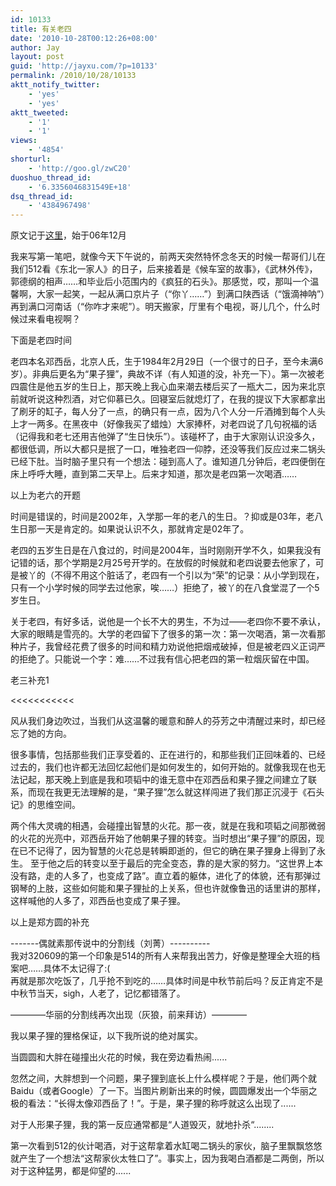 ```yaml
---
id: 10133
title: 有关老四
date: '2010-10-28T00:12:26+08:00'
author: Jay
layout: post
guid: 'http://jayxu.com/?p=10133'
permalink: /2010/10/28/10133
aktt_notify_twitter:
    - 'yes'
    - 'yes'
aktt_tweeted:
    - '1'
    - '1'
views:
    - '4854'
shorturl:
    - 'http://goo.gl/zwC20'
duoshuo_thread_id:
    - '6.3356046831549E+18'
dsq_thread_id:
    - '4384967498'
---
```


<p>原文记于<a href="http://www.hudong.com/wiki/%E5%8C%97%E8%88%AA320609%E4%B9%8B%E7%82%B9%E6%BB%B4%E5%9B%9E%E5%BF%86" target="_blank">这里</a>，始于06年12月</p>
<p>我来写第一笔吧，就像今天下午说的，前两天突然特怀念冬天的时候一帮哥们儿在我们512看《东北一家人》的日子，后来接着是《候车室的故事》，《武林外传》，郭德纲的相声……和毕业后小范围内的《疯狂的石头》。那感觉，哎，那叫一个温馨啊，大家一起笑，一起从满口京片子（“你丫……”）到满口陕西话（“饿滴神呐”）再到满口河南话（“你咋才来呢”）。明天搬家，厅里有个电视，哥儿几个，什么时候过来看电视啊？</p>
<p>下面是老四时间</p>
<p>老四本名邓西岳，北京人氏，生于1984年2月29日（一个很寸的日子，至今未满6岁）。非典后更名为“果子狸”，典故不详（有人知道的没，补充一下）。第一次被老四震住是他五岁的生日上，那天晚上我心血来潮去楼后买了一瓶大二，因为来北京前就听说这种烈酒，对它仰慕已久。回寝室后就熄灯了，在我的提议下大家都拿出了刷牙的缸子，每人分了一点，的确只有一点，因为八个人分一斤酒摊到每个人头上才一两多。在黑夜中（好像我买了蜡烛）大家捧杯，对老四说了几句祝福的话（记得我和老七还用吉他弹了“生日快乐”）。该碰杯了，由于大家刚认识没多久，都很低调，所以大都只是抿了一口，唯独老四一仰脖，还没等我们反应过来二锅头已经下肚。当时脑子里只有一个想法：碰到高人了。谁知道几分钟后，老四便倒在床上呼呼大睡，直到第二天早上。后来才知道，那次是老四第一次喝酒……</p>
<p>以上为老六的开题</p>
<p>时间是错误的，时间是2002年，入学那一年的老八的生日。？抑或是03年，老八生日那一天是肯定的。如果说认识不久，那就肯定是02年了。</p>
<p>老四的五岁生日是在八食过的，时间是2004年，当时刚刚开学不久，如果我没有记错的话，那个学期是2月25号开学的。在放假的时候就和老四说要去他家了，可是被丫的（不得不用这个脏话了，老四有一个引以为“荣”的记录：从小学到现在，只有一个小学时候的同学去过他家，唉……）拒绝了，被丫的在八食堂混了一个5岁生日。</p>
<p>关于老四，有好多话，说他是一个长不大的男生，不为过——老四你不要不承认，大家的眼睛是雪亮的。大学的老四留下了很多的第一次：第一次喝酒，第一次看那种片子，我曾经花费了很多的时间和精力劝说他把烟戒破掉，但是被老四义正词严的拒绝了。只能说一个字：难……不过我有信心把老四的第一粒烟灰留在中国。</p>
<p>老三补充1</p>
<p>&lt;&lt;&lt;&lt;&lt;&lt;&lt;&lt;&lt;&lt;&lt;</p>
<p>风从我们身边吹过，当我们从这温馨的暖意和醉人的芬芳之中清醒过来时，却已经忘了她的方向。</p>
<p>很多事情，包括那些我们正享受着的、正在进行的，和那些我们正回味着的、已经过去的，我们也许都无法回忆起他们是如何发生的，如何开始的。就像我现在也无法记起，那天晚上到底是我和项韬中的谁无意中在邓西岳和果子狸之间建立了联系，而现在我更无法理解的是，“果子狸”怎么就这样闯进了我们那正沉浸于《石头记》的思维空间。</p>
<p>两个伟大灵魂的相遇，会碰撞出智慧的火花。那一夜，就是在我和项韬之间那微弱的火花的光亮中，邓西岳开始了他朝果子狸的转变。当时想出“果子狸”的原因，现在已不记得了，因为智慧的火花总是转瞬即逝的，但它的确在果子狸身上得到了永生。 至于他之后的转变以至于最后的完全变态，靠的是大家的努力。“这世界上本没有路，走的人多了，也变成了路”。直立着的躯体，进化了的体貌，还有那弹过钢琴的上肢，这些如何能和果子狸扯的上关系，但也许就像鲁迅的话里讲的那样，这样喊他的人多了，邓西岳也变成了果子狸。</p>
<p>以上是郑方圆的补充</p>
<p>-------偶就素那传说中的分割线（刘菁）----------<br />
我对320609的第一个印象是514的所有人来帮我出苦力，好像是整理全大班的档案吧……具体不太记得了:(<br />
再就是那次吃饭了，几乎抢不到吃的……具体时间是中秋节前后吗？反正肯定不是中秋节当天，sigh，人老了，记忆都错落了。</p>
<p>————华丽的分割线再次出现（灰狼，前来拜访）————</p>
<p>我以果子狸的狸格保证，以下我所说的绝对属实。</p>
<p>当圆圆和大胖在碰撞出火花的时候，我在旁边看热闹......</p>
<p>忽然之间，大胖想到一个问题，果子狸到底长上什么模样呢？于是，他们两个就Baidu（或者Google）了一下。当图片刷新出来的时候，圆圆爆发出一个华丽之极的看法：“长得太像邓西岳了！”。于是，果子狸的称呼就这么出现了......</p>
<p>对于人形果子狸，我的第一反应通常都是“人道毁灭，就地扑杀“........</p>
<p>第一次看到512的伙计喝酒，对于这帮拿着水缸喝二锅头的家伙，脑子里飘飘悠悠就产生了一个想法“这帮家伙太牲口了”。事实上，因为我喝白酒都是二两倒，所以对于这种猛男，都是仰望的......</p>